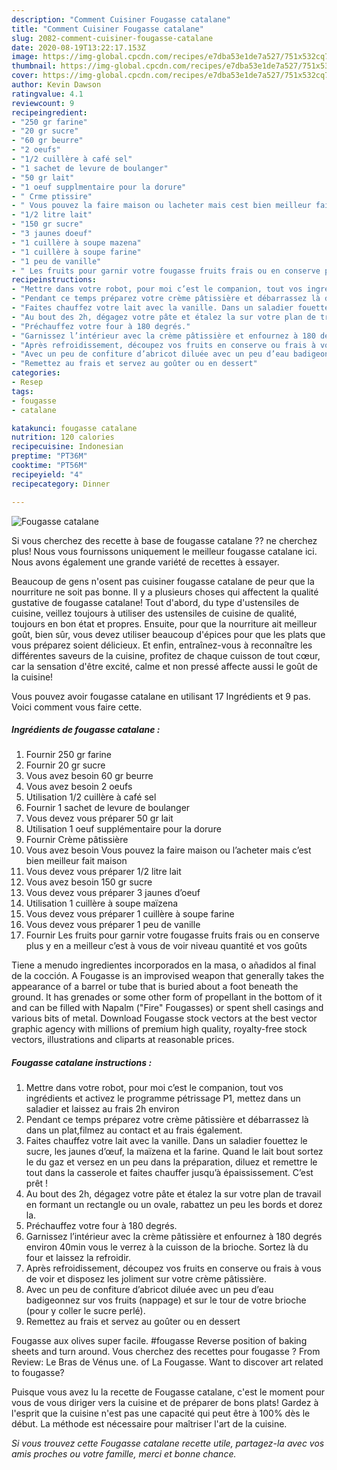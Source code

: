 ```yaml
---
description: "Comment Cuisiner Fougasse catalane"
title: "Comment Cuisiner Fougasse catalane"
slug: 2082-comment-cuisiner-fougasse-catalane
date: 2020-08-19T13:22:17.153Z
image: https://img-global.cpcdn.com/recipes/e7dba53e1de7a527/751x532cq70/fougasse-catalane-photo-principale-de-la-recette.jpg
thumbnail: https://img-global.cpcdn.com/recipes/e7dba53e1de7a527/751x532cq70/fougasse-catalane-photo-principale-de-la-recette.jpg
cover: https://img-global.cpcdn.com/recipes/e7dba53e1de7a527/751x532cq70/fougasse-catalane-photo-principale-de-la-recette.jpg
author: Kevin Dawson
ratingvalue: 4.1
reviewcount: 9
recipeingredient:
- "250 gr farine"
- "20 gr sucre"
- "60 gr beurre"
- "2 oeufs"
- "1/2 cuillère à café sel"
- "1 sachet de levure de boulanger"
- "50 gr lait"
- "1 oeuf supplmentaire pour la dorure"
- " Crme ptissire"
- " Vous pouvez la faire maison ou lacheter mais cest bien meilleur fait maison"
- "1/2 litre lait"
- "150 gr sucre"
- "3 jaunes doeuf"
- "1 cuillère à soupe mazena"
- "1 cuillère à soupe farine"
- "1 peu de vanille"
- " Les fruits pour garnir votre fougasse fruits frais ou en conserve plus y en a meilleur cest  vous de voir niveau quantit et vos gots"
recipeinstructions:
- "Mettre dans votre robot, pour moi c’est le companion, tout vos ingrédients et activez le programme pétrissage P1, mettez dans un saladier et laissez au frais 2h environ"
- "Pendant ce temps préparez votre crème pâtissière et débarrassez là dans un plat,filmez au contact et au frais également."
- "Faites chauffez votre lait avec la vanille. Dans un saladier fouettez le sucre, les jaunes d’œuf, la maïzena et la farine. Quand le lait bout sortez le du gaz et versez en un peu dans la préparation, diluez et remettre le tout dans la casserole et faites chauffer jusqu’à épaississement. C’est prêt !"
- "Au bout des 2h, dégagez votre pâte et étalez la sur votre plan de travail en formant un rectangle ou un ovale, rabattez un peu les bords et dorez la."
- "Préchauffez votre four à 180 degrés."
- "Garnissez l’intérieur avec la crème pâtissière et enfournez à 180 degrés environ 40min vous le verrez à la cuisson de la brioche. Sortez là du four et laissez la refroidir."
- "Après refroidissement, découpez vos fruits en conserve ou frais à vous de voir et disposez les joliment sur votre crème pâtissière."
- "Avec un peu de confiture d’abricot diluée avec un peu d’eau badigeonnez sur vos fruits (nappage) et sur le tour de votre brioche (pour y coller le sucre perlé)."
- "Remettez au frais et servez au goûter ou en dessert"
categories:
- Resep
tags:
- fougasse
- catalane

katakunci: fougasse catalane 
nutrition: 120 calories
recipecuisine: Indonesian
preptime: "PT36M"
cooktime: "PT56M"
recipeyield: "4"
recipecategory: Dinner

---
```



![Fougasse catalane](https://img-global.cpcdn.com/recipes/e7dba53e1de7a527/751x532cq70/fougasse-catalane-photo-principale-de-la-recette.jpg)

Si vous cherchez des recette à base de fougasse catalane ?? ne cherchez plus! Nous vous fournissons uniquement le meilleur fougasse catalane ici. Nous avons également une grande variété de recettes à essayer.

Beaucoup de gens n'osent pas cuisiner fougasse catalane de peur que la nourriture ne soit pas bonne. Il y a plusieurs choses qui affectent la qualité gustative de fougasse catalane! Tout d'abord, du type d'ustensiles de cuisine, veillez toujours à utiliser des ustensiles de cuisine de qualité, toujours en bon état et propres. Ensuite, pour que la nourriture ait meilleur goût, bien sûr, vous devez utiliser beaucoup d'épices pour que les plats que vous préparez soient délicieux. Et enfin, entraînez-vous à reconnaître les différentes saveurs de la cuisine, profitez de chaque cuisson de tout cœur, car la sensation d'être excité, calme et non pressé affecte aussi le goût de la cuisine!

<!--inarticleads1-->

Vous pouvez avoir fougasse catalane en utilisant 17 Ingrédients et 9 pas. Voici comment vous faire cette.

##### Ingrédients de fougasse catalane :

1. Fournir 250 gr farine
1. Fournir 20 gr sucre
1. Vous avez besoin 60 gr beurre
1. Vous avez besoin 2 oeufs
1. Utilisation 1/2 cuillère à café sel
1. Fournir 1 sachet de levure de boulanger
1. Vous devez vous préparer 50 gr lait
1. Utilisation 1 oeuf supplémentaire pour la dorure
1. Fournir  Crème pâtissière
1. Vous avez besoin  Vous pouvez la faire maison ou l’acheter mais c’est bien meilleur fait maison
1. Vous devez vous préparer 1/2 litre lait
1. Vous avez besoin 150 gr sucre
1. Vous devez vous préparer 3 jaunes d’oeuf
1. Utilisation 1 cuillère à soupe maïzena
1. Vous devez vous préparer 1 cuillère à soupe farine
1. Vous devez vous préparer 1 peu de vanille
1. Fournir  Les fruits pour garnir votre fougasse fruits frais ou en conserve plus y en a meilleur c’est à vous de voir niveau quantité et vos goûts


Tiene a menudo ingredientes incorporados en la masa, o añadidos al final de la cocción. A Fougasse is an improvised weapon that generally takes the appearance of a barrel or tube that is buried about a foot beneath the ground. It has grenades or some other form of propellant in the bottom of it and can be filled with Napalm (&#34;Fire&#34; Fougasses) or spent shell casings and various bits of metal. Download Fougasse stock vectors at the best vector graphic agency with millions of premium high quality, royalty-free stock vectors, illustrations and cliparts at reasonable prices. 

<!--inarticleads2-->

##### Fougasse catalane instructions :

1. Mettre dans votre robot, pour moi c’est le companion, tout vos ingrédients et activez le programme pétrissage P1, mettez dans un saladier et laissez au frais 2h environ
1. Pendant ce temps préparez votre crème pâtissière et débarrassez là dans un plat,filmez au contact et au frais également.
1. Faites chauffez votre lait avec la vanille. Dans un saladier fouettez le sucre, les jaunes d’œuf, la maïzena et la farine. Quand le lait bout sortez le du gaz et versez en un peu dans la préparation, diluez et remettre le tout dans la casserole et faites chauffer jusqu’à épaississement. C’est prêt !
1. Au bout des 2h, dégagez votre pâte et étalez la sur votre plan de travail en formant un rectangle ou un ovale, rabattez un peu les bords et dorez la.
1. Préchauffez votre four à 180 degrés.
1. Garnissez l’intérieur avec la crème pâtissière et enfournez à 180 degrés environ 40min vous le verrez à la cuisson de la brioche. Sortez là du four et laissez la refroidir.
1. Après refroidissement, découpez vos fruits en conserve ou frais à vous de voir et disposez les joliment sur votre crème pâtissière.
1. Avec un peu de confiture d’abricot diluée avec un peu d’eau badigeonnez sur vos fruits (nappage) et sur le tour de votre brioche (pour y coller le sucre perlé).
1. Remettez au frais et servez au goûter ou en dessert


Fougasse aux olives super facile. #fougasse Reverse position of baking sheets and turn around. Vous cherchez des recettes pour fougasse ? From Review: Le Bras de Vénus une. of La Fougasse. Want to discover art related to fougasse? 

<!--inarticleads1-->

<p>
Puisque vous avez lu la recette de Fougasse catalane, c'est le moment pour vous de vous diriger vers la cuisine et de préparer de bons plats! Gardez à l'esprit que la cuisine n'est pas une capacité qui peut être à 100% dès le début. La méthode est nécessaire pour maîtriser l'art de la cuisine.
</p>

<p>
<i>Si vous trouvez cette Fougasse catalane recette utile, partagez-la avec vos amis proches ou votre famille, merci et bonne chance.</i>
</p>
